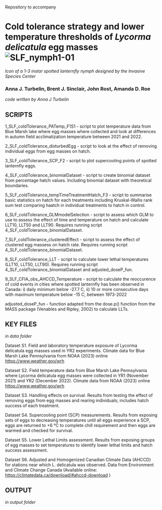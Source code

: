 Repository to accompany

# Cold tolerance strategy and lower temperature thresholds of *Lycorma delicatula* egg masses ![SLF_nymph1-01](https://github.com/agitea/SLF_coldTolerance/assets/73284944/c8b8e2ee-0240-401d-8511-497af8635027)

*Icon of a 1-3 instar spotted lanternfly nymph designed by the Invasive Species Center*

### Anna J. Turbelin, Brent J. Sinclair, John Rost, Amanda D. Roe


*code written by Anna J Turbelin*

## SCRIPTS

1_SLF_coldTolerance_PATemp_F1S1 - script to plot temperature data from Blue Marsh lake where egg masses where collected and look at differences in autumn field acclimatization temperature between 2021 and 2022.

2_SLF_coldTolerance_disturbedEgg - script to look at the effect of removing individual eggs from egg masses on hatch.

3_SLF_coldTolerance_SCP_F2 - script to plot supercooling points of spotted lanternfly eggs.

4_SLF_coldTolerance_binomialDataset - script to create binomial dataset from percentage hatch values. Including binomial dataset with theoretical boundaries.

5_SLF_coldTolerance_tempTimeTreatmentHatch_F3 - script to summarise basic statistics on hatch for each treatments including Kruskal-Wallis rank sum test comparing haatch in individual treatments to hatch in control.

6_SLF_coldTolerance_GLMmodelSelection - script to assess which GLM to use to assess the effect of time and temperature on hatch and calculate LLT10, LLT50 and LLT90. Requires running script 4_SLF_coldTolerance_binomialDataset.

7_SLF_coldTolerance_clusteredEffect - script to assess the effect of clustered egg massess on hatch rate. Requires running script 4_SLF_coldTolerance_binomialDataset.

8_SLF_coldTolerance_LLT - script to calculate lower lethal temperatures (LLT10, LLT50, LLT90). Requires running script 4_SLF_coldTolerance_binomialDataset and adjusted_doseP_fun.

9_SLF_CFIA_obs_AHCCD_Temperature - script to calculate the reoccurence of cold events in cities where spotted lanternfly has been observed in Canada: i) daily minimum below -27.7 C, ii) 10 or more consecutive days with maximum temperature below -15 C, between 1973-2022 

adjusted_doseP_fun - function adapted from the dose.p() function from the MASS package (Venables and Ripley, 2002) to calculate LLTs.

## KEY FILES
*in data folder*

Dataset S1. Field and laboratory temperature exposure of Lycorma delicatula egg masses used in YR2 experiments. Climate data for Blue Marsh Lake Pennsylvania from NOAA (2023) online https://www.weather.gov/wrh

Dataset S2. Field temperature data from Blue Marsh Lake Pennsylvania where Lycorma delicatula egg masses were collected in YR1 (November 2021) and YR2 (December 2022). Climate data from NOAA (2023) online https://www.weather.gov/wrh

Dataset S3. Handling effects on survival. Results from testing the effect of removing eggs from egg masses and rearing individuals; includes hatch success of each treatment.

Dataset S4. Supercooling point (SCP) measurements. Results from exposing sets of eggs to decreasing temperatures until all eggs experience a SCP, eggs are returned to +6 °C to complete chill requirement and then eggs are warmed and checked for survival. 

Dataset S5.  Lower Lethal Limits assessment. Results from exposing groups of egg masses to set temperatures to identify lower lethal limits and hatch success assessment. 

Dataset S6.  Adjusted and Homogenized Canadian Climate Data (AHCCD) for stations near which L. delicatula was observed. Data from Environment and Climate Change Canada (Available online: https://climatedata.ca/download/#ahccd-download )

## OUTPUT
*in output folder*
